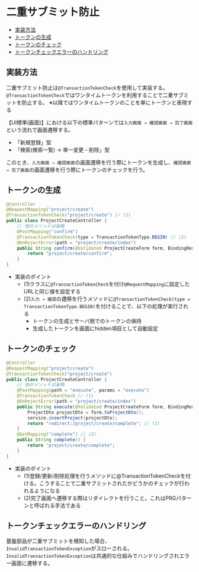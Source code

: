 # 二重サブミット防止

- [実装方法](#実装方法)
- [トークンの生成](#トークンの生成)
- [トークンのチェック](#トークンのチェック)
- [トークンチェックエラーのハンドリング](#トークンチェックエラーのハンドリング)

## 実装方法

二重サブミット防止は`@TransactionTokenCheck`を使用して実装する。
`@TransactionTokenCheck`ではワンタイムトークンを利用することで二重サブミットを防止する。
※以降ではワンタイムトークンのことを単にトークンと表現する

【UI標準(画面)】における以下の標準パターンでは`入力画面 → 確認画面 → 完了画面`という流れで画面遷移する。

- 「新規登録」型
- 「検索(検索一覧) → 単一変更・削除」型

このとき、`入力画面 → 確認画面`の画面遷移を行う際にトークンを生成し、`確認画面 → 完了画面`の画面遷移を行う際にトークンのチェックを行う。

## トークンの生成

```java
@Controller
@RequestMapping("project/create")
@TransactionTokenCheck("project/create") // (1)
public class ProjectCreateController {
    // 他のメソッドは省略
    @PostMapping("confirm")
    @TransactionTokenCheck(type = TransactionTokenType.BEGIN) // (2)
    @OnRejectError(path = "project/create/index")
    public String confirm(@Validated ProjectCreateForm form, BindingResult bindingResult) {
        return "project/create/confirm";
    }
}
```

- 実装のポイント
    - (1)クラスに`@TransactionTokenCheck`を付け`@RequestMapping`に設定したURLと同じ値を設定する
    - (2)`入力 → 確認`の遷移を行うメソッドに`@TransactionTokenCheck(type = TransactionTokenType.BEGIN)`を付けることで、以下の処理が実行される
        - トークンの生成とサーバ側でのトークンの保持
        - 生成したトークンを画面にhidden項目として自動設定

## トークンのチェック

```java
@Controller
@RequestMapping("project/create")
@TransactionTokenCheck("project/create")
public class ProjectCreateController {
    // 他のメソッドは省略
    @PostMapping(path = "execute", params = "execute")
    @TransactionTokenCheck // (1)
    @OnRejectError(path = "project/create/index")
    public String execute(@Validated ProjectCreateForm form, BindingResult bindingResult) {
        ProjectDto projectDto = form.toProjectDto();
        service.insertProject(projectDto);
        return "redirect:/project/create/complete"; // (2)
    }
    @GetMapping("complete") // (2)
    public String complete() {
        return "project/create/complete";
    }
}
```

- 実装のポイント
    - (1)登録/更新/削除処理を行うメソッドに@TransactionTokenCheckを付ける。こうすることで二重サブミットされたかどうかのチェックが行われるようになる
    - (2)完了画面へ遷移する際はリダイレクトを行うこと。これはPRGパターンと呼ばれる手法である

## トークンチェックエラーのハンドリング

基盤部品が二重サブミットを検知した場合、`InvalidTransactionTokenException`がスローされる。
`InvalidTransactionTokenException`は共通的な仕組みでハンドリングされエラー画面に遷移する。
